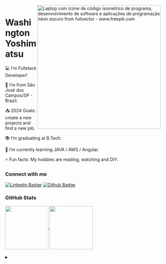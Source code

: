 <img align="right" alt="Laptop com ícone de código isométrico de programa, desenvolvimento de software e aplicações de programação néon escuro from fullvector - www.freepik.com" height="400" src="https://img.freepik.com/vetores-gratis/laptop-com-icone-de-codigo-isometrico-de-programa-desenvolvimento-de-software-e-aplicacoes-de-programacao-neon-escuro_39422-971.jpg">

<h1>
    <span>Washington Yoshimatsu</span>
</h1>

:computer: I'm Fullstack Developer!

:house_with_garden: I’m from São José dos Campos/SP - Brazil.

:outbox_tray: 2024 Goals: create a new projects and find a new job.

:books: I’m graduating at B.Tech.

🌱 I’m currently learning JAVA / AWS / Angular.

⚡ Fun facts: My hobbies are reading, watching and DIY.

<h3 align="left">Connect with me</h3>

[![Linkedin Badge](https://img.shields.io/badge/-LinkedIn-blue?style=flat-square&logo=Linkedin&logoColor=white&link=https://www.linkedin.com/in/washington-yoshimatsu/)](https://www.linkedin.com/in/washington-yoshimatsu/)
[![Github Badge](https://img.shields.io/badge/-Github-000?style=flat-square&logo=Github&logoColor=white&link=https://github.com/wkyoshimatsu)](https://github.com/wkyoshimatsu)

<h3 align="left">GitHub Stats</h3>

<a href="https://github.com/anuraghazra/github-readme-stats">
  <img height=140 align="center" src="https://github-readme-stats-git-masterrstaa-rickstaa.vercel.app/api?username=wkyoshimatsu&hide_title=true&show_icons=true&include_all_commits=true&count_private=true&line_height=25&hide=issues&theme=chartreuse-dark" />
</a>
<a href="https://github.com/anuraghazra/github-readme-stats">
  <img height=140 align="center" src="https://github-readme-stats-git-masterrstaa-rickstaa.vercel.app/api/top-langs/?username=wkyoshimatsu&layout=compact&hide_title=false&count_private=true&langs_count=6&show_icons=true&theme=chartreuse-dark" />
</a>
<br>
<br>

<details align="left">
  <summary></summary> 
 
  - Badges by <a href="https://shields.io/">shields.io</a><br>
  - GitHub Stats by <a href="https://github.com/anuraghazra/github-readme-stats">anuraghazra</a>
  - Laptop com ícone de código isométrico de programa, desenvolvimento de software e aplicações de programação néon escuro from fullvector - www.freepik.com</a>
 
  <div align="right">Made by <a href="https://github.com/wkyoshimatsu">wkyoshimatsu</a>.</div>

</details>
